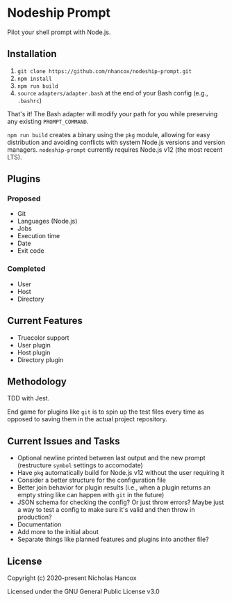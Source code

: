 # Nodeship Prompt

Pilot your shell prompt with Node.js.

## Installation

1. `git clone https://github.com/nhancox/nodeship-prompt.git`
2. `npm install`
3. `npm run build`
4. `source` `adapters/adapter.bash` at the end of your Bash config (e.g.,
   `.bashrc`)

That's it! The Bash adapter will modify your path for you while preserving any
existing `PROMPT_COMMAND`.

`npm run build` creates a binary using the `pkg` module, allowing for easy
distribution and avoiding conflicts with system Node.js versions and version
managers. `nodeship-prompt` currently requires Node.js v12 (the most recent
LTS).

## Plugins

### Proposed

- Git
- Languages (Node.js)
- Jobs
- Execution time
- Date
- Exit code

### Completed

- User
- Host
- Directory

## Current Features

- Truecolor support
- User plugin
- Host plugin
- Directory plugin

## Methodology

TDD with Jest.

End game for plugins like `git` is to spin up the test files every time as
opposed to saving them in the actual project repository.

## Current Issues and Tasks

- Optional newline printed between last output and the new prompt (restructure
  `symbol` settings to accomodate)
- Have `pkg` automatically build for Node.js v12 without the user requiring it
- Consider a better structure for the configuration file
- Better join behavior for plugin results (i.e., when a plugin returns an empty
  string like can happen with `git` in the future)
- JSON schema for checking the config? Or just throw errors? Maybe just a way to
  test a config to make sure it's valid and then throw in production?
- Documentation
- Add more to the initial about
- Separate things like planned features and plugins into another file?

## License

Copyright (c) 2020-present Nicholas Hancox

Licensed under the GNU General Public License v3.0
